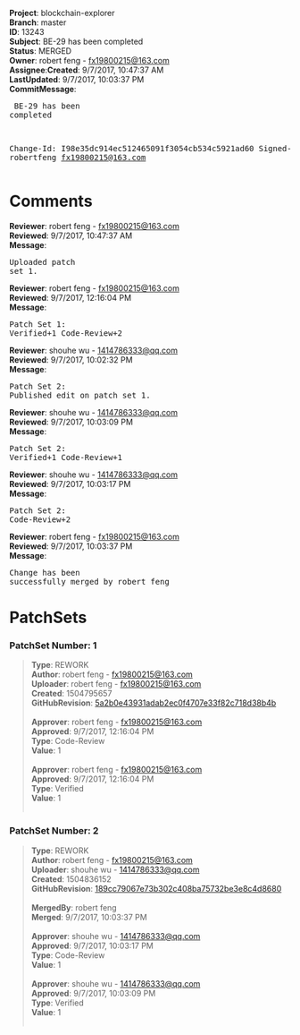 <strong>Project</strong>: blockchain-explorer</br><strong>Branch</strong>: master<br><strong>ID</strong>: 13243<br><strong>Subject</strong>:  BE-29  has been completed<br><strong>Status</strong>: MERGED<br><strong>Owner</strong>: robert feng - fx19800215@163.com<br><strong>Assignee</strong>:<strong>Created</strong>: 9/7/2017, 10:47:37 AM<br><strong>LastUpdated</strong>: 9/7/2017, 10:03:37 PM<br><strong>CommitMessage</strong>:<br><pre> BE-29  has been completed

Change-Id: I98e35dc914ec512465091f3054cb534c5921ad60
Signed-off-by: robertfeng <fx19800215@163.com>
</pre><h1>Comments</h1><strong>Reviewer</strong>: robert feng - fx19800215@163.com<br><strong>Reviewed</strong>: 9/7/2017, 10:47:37 AM<br><strong>Message</strong>: <pre>Uploaded patch set 1.</pre><strong>Reviewer</strong>: robert feng - fx19800215@163.com<br><strong>Reviewed</strong>: 9/7/2017, 12:16:04 PM<br><strong>Message</strong>: <pre>Patch Set 1: Verified+1 Code-Review+2</pre><strong>Reviewer</strong>: shouhe wu - 1414786333@qq.com<br><strong>Reviewed</strong>: 9/7/2017, 10:02:32 PM<br><strong>Message</strong>: <pre>Patch Set 2: Published edit on patch set 1.</pre><strong>Reviewer</strong>: shouhe wu - 1414786333@qq.com<br><strong>Reviewed</strong>: 9/7/2017, 10:03:09 PM<br><strong>Message</strong>: <pre>Patch Set 2: Verified+1 Code-Review+1</pre><strong>Reviewer</strong>: shouhe wu - 1414786333@qq.com<br><strong>Reviewed</strong>: 9/7/2017, 10:03:17 PM<br><strong>Message</strong>: <pre>Patch Set 2: Code-Review+2</pre><strong>Reviewer</strong>: robert feng - fx19800215@163.com<br><strong>Reviewed</strong>: 9/7/2017, 10:03:37 PM<br><strong>Message</strong>: <pre>Change has been successfully merged by robert feng</pre><h1>PatchSets</h1><h3>PatchSet Number: 1</h3><blockquote><strong>Type</strong>: REWORK<br><strong>Author</strong>: robert feng - fx19800215@163.com<br><strong>Uploader</strong>: robert feng - fx19800215@163.com<br><strong>Created</strong>: 1504795657<br><strong>GitHubRevision</strong>: [5a2b0e43931adab2ec0f4707e33f82c718d38b4b](https://github.com/hyperledger/blockchain-explorer/commit/5a2b0e43931adab2ec0f4707e33f82c718d38b4b)<br><br><strong>Approver</strong>: robert feng - fx19800215@163.com<br><strong>Approved</strong>: 9/7/2017, 12:16:04 PM<br><strong>Type</strong>: Code-Review<br><strong>Value</strong>: 1<br><br><strong>Approver</strong>: robert feng - fx19800215@163.com<br><strong>Approved</strong>: 9/7/2017, 12:16:04 PM<br><strong>Type</strong>: Verified<br><strong>Value</strong>: 1<br><br></blockquote><h3>PatchSet Number: 2</h3><blockquote><strong>Type</strong>: REWORK<br><strong>Author</strong>: robert feng - fx19800215@163.com<br><strong>Uploader</strong>: shouhe wu - 1414786333@qq.com<br><strong>Created</strong>: 1504836152<br><strong>GitHubRevision</strong>: [189cc79067e73b302c408ba75732be3e8c4d8680](https://github.com/hyperledger/blockchain-explorer/commit/189cc79067e73b302c408ba75732be3e8c4d8680)<br><br><strong>MergedBy</strong>: robert feng<br><strong>Merged</strong>: 9/7/2017, 10:03:37 PM<br><br><strong>Approver</strong>: shouhe wu - 1414786333@qq.com<br><strong>Approved</strong>: 9/7/2017, 10:03:17 PM<br><strong>Type</strong>: Code-Review<br><strong>Value</strong>: 1<br><br><strong>Approver</strong>: shouhe wu - 1414786333@qq.com<br><strong>Approved</strong>: 9/7/2017, 10:03:09 PM<br><strong>Type</strong>: Verified<br><strong>Value</strong>: 1<br><br></blockquote>